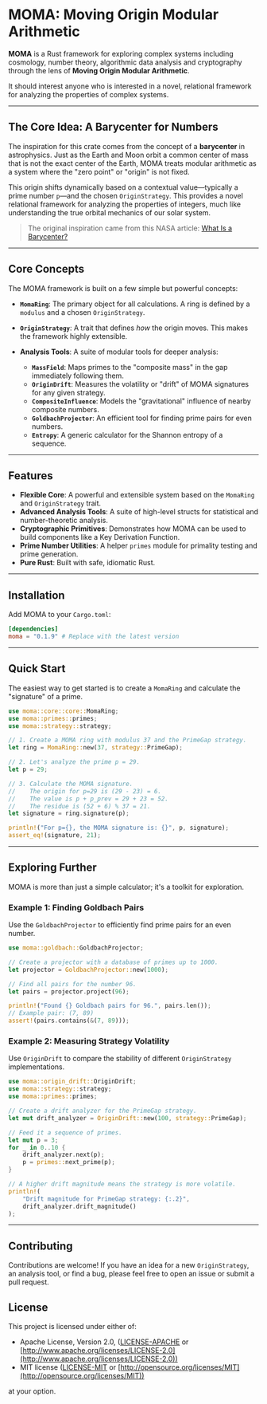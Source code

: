 # MOMA: Moving Origin Modular Arithmetic

[](https://www.google.com/search?q=https://crates.io/crates/moma)
[](https://www.google.com/search?q=https://docs.rs/moma)
[](https://opensource.org/licenses/MIT)
[](https://www.google.com/search?q=https://github.com/neil-crago/moma/actions)

**MOMA** is a Rust framework for exploring complex systems including cosmology, number theory, algorithmic data analysis and cryptography through the lens of **Moving Origin Modular Arithmetic**.

It should interest anyone who is interested in a novel, relational framework for analyzing the properties of complex systems.

-----

## The Core Idea: A Barycenter for Numbers

The inspiration for this crate comes from the concept of a **barycenter** in astrophysics. Just as the Earth and Moon orbit a common center of mass that is not the exact center of the Earth, MOMA treats modular arithmetic as a system where the "zero point" or "origin" is not fixed.

This origin shifts dynamically based on a contextual value—typically a prime number `p`—and the chosen `OriginStrategy`. This provides a novel relational framework for analyzing the properties of integers, much like understanding the true orbital mechanics of our solar system.

> The original inspiration came from this NASA article: [What Is a Barycenter?](https://spaceplace.nasa.gov/barycenter/en/)

-----

## Core Concepts

The MOMA framework is built on a few simple but powerful concepts:

  * **`MomaRing`**: The primary object for all calculations. A ring is defined by a `modulus` and a chosen `OriginStrategy`.

  * **`OriginStrategy`**: A trait that defines *how* the origin moves. This makes the framework highly extensible.

  * **Analysis Tools**: A suite of modular tools for deeper analysis:

      * **`MassField`**: Maps primes to the "composite mass" in the gap immediately following them.
      * **`OriginDrift`**: Measures the volatility or "drift" of MOMA signatures for any given strategy.
      * **`CompositeInfluence`**: Models the "gravitational" influence of nearby composite numbers.
      * **`GoldbachProjector`**: An efficient tool for finding prime pairs for even numbers.
      * **`Entropy`**: A generic calculator for the Shannon entropy of a sequence.

-----

## Features

  * **Flexible Core**: A powerful and extensible system based on the `MomaRing` and `OriginStrategy` trait.
  * **Advanced Analysis Tools**: A suite of high-level structs for statistical and number-theoretic analysis.
  * **Cryptographic Primitives**: Demonstrates how MOMA can be used to build components like a Key Derivation Function.
  * **Prime Number Utilities**: A helper `primes` module for primality testing and prime generation.
  * **Pure Rust**: Built with safe, idiomatic Rust.

-----

## Installation

Add MOMA to your `Cargo.toml`:

```toml
[dependencies]
moma = "0.1.9" # Replace with the latest version
```

-----

## Quick Start

The easiest way to get started is to create a `MomaRing` and calculate the "signature" of a prime.

```rust
use moma::core::core::MomaRing;
use moma::primes::primes;
use moma::strategy::strategy;

// 1. Create a MOMA ring with modulus 37 and the PrimeGap strategy.
let ring = MomaRing::new(37, strategy::PrimeGap);

// 2. Let's analyze the prime p = 29.
let p = 29;

// 3. Calculate the MOMA signature.
//    The origin for p=29 is (29 - 23) = 6.
//    The value is p + p_prev = 29 + 23 = 52.
//    The residue is (52 + 6) % 37 = 21.
let signature = ring.signature(p);

println!("For p={}, the MOMA signature is: {}", p, signature);
assert_eq!(signature, 21);
```

-----

## Exploring Further

MOMA is more than just a simple calculator; it's a toolkit for exploration.

### Example 1: Finding Goldbach Pairs

Use the `GoldbachProjector` to efficiently find prime pairs for an even number.

```rust
use moma::goldbach::GoldbachProjector;

// Create a projector with a database of primes up to 1000.
let projector = GoldbachProjector::new(1000);

// Find all pairs for the number 96.
let pairs = projector.project(96);

println!("Found {} Goldbach pairs for 96.", pairs.len());
// Example pair: (7, 89)
assert!(pairs.contains(&(7, 89)));
```

### Example 2: Measuring Strategy Volatility

Use `OriginDrift` to compare the stability of different `OriginStrategy` implementations.

```rust
use moma::origin_drift::OriginDrift;
use moma::strategy::strategy;
use moma::primes::primes;

// Create a drift analyzer for the PrimeGap strategy.
let mut drift_analyzer = OriginDrift::new(100, strategy::PrimeGap);

// Feed it a sequence of primes.
let mut p = 3;
for _ in 0..10 {
    drift_analyzer.next(p);
    p = primes::next_prime(p);
}

// A higher drift magnitude means the strategy is more volatile.
println!(
    "Drift magnitude for PrimeGap strategy: {:.2}",
    drift_analyzer.drift_magnitude()
);
```

-----

## Contributing

Contributions are welcome\! If you have an idea for a new `OriginStrategy`, an analysis tool, or find a bug, please feel free to open an issue or submit a pull request.

## License

This project is licensed under either of:

  * Apache License, Version 2.0, ([LICENSE-APACHE](https://www.google.com/search?q=LICENSE-APACHE) or [http://www.apache.org/licenses/LICENSE-2.0](http://www.apache.org/licenses/LICENSE-2.0))
  * MIT license ([LICENSE-MIT](https://www.google.com/search?q=LICENSE-MIT) or [http://opensource.org/licenses/MIT](http://opensource.org/licenses/MIT))

at your option.